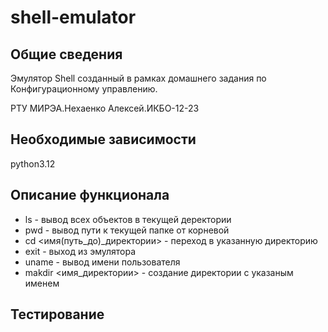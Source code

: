 # shell-emulator
## Общие сведения
Эмулятор Shell созданный в рамках домашнего задания по Конфигурационному управлению.

РТУ МИРЭА.Нехаенко Алексей.ИКБО-12-23
## Необходимые зависимости
python3.12
## Описание функционала
- ls - вывод всех объектов в текущей деректории
- pwd - вывод пути к текущей папке от корневой
- cd  <имя(путь_до)_директории> - переход в указанную директорию
- exit - выход из эмулятора
- uname - вывод имени пользователя
- makdir <имя_директории> - создание директории с указаным именем
## Тестирование
